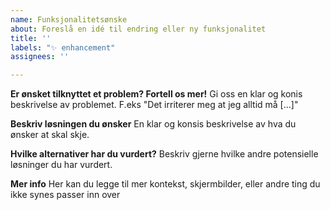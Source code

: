 ```yaml
---
name: Funksjonalitetsønske
about: Foreslå en idé til endring eller ny funksjonalitet
title: ''
labels: "✨ enhancement"
assignees: ''

---
```


**Er ønsket tilknyttet et problem? Fortell os mer!**
Gi oss en klar og konis beskrivelse av problemet. F.eks "Det irriterer meg at jeg alltid må [...]"

**Beskriv løsningen du ønsker**
En klar og konsis beskrivelse av hva du ønsker at skal skje.

**Hvilke alternativer har du vurdert?**
Beskriv gjerne hvilke andre potensielle løsninger du har vurdert.

**Mer info**
Her kan du legge til mer kontekst, skjermbilder, eller andre ting du ikke synes passer inn over
